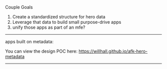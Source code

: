 Couple Goals
1. Create a standardized structure for hero data
2. Leverage that data to build small purpose-drive apps
3. unify those apps as part of an mfe?

---

apps built on metadata:

You can view the design POC here: https://willhall.github.io/afk-hero-metadata


---

